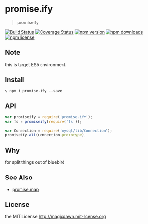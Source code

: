 # promise.ify
> promiseify

[![Build Status](https://travis-ci.org/magicdawn/promise.ify.svg?style=flat-square)](https://travis-ci.org/magicdawn/promise.ify)
[![Coverage Status](https://coveralls.io/repos/github/magicdawn/promise.ify/badge.svg?branch=master&style=flat-square)](https://coveralls.io/github/magicdawn/promise.ify?branch=master)
[![npm version](https://img.shields.io/npm/v/promise.ify.svg?style=flat-square)](https://www.npmjs.com/package/promise.ify)
[![npm downloads](https://img.shields.io/npm/dm/promise.ify.svg?style=flat-square)](https://www.npmjs.com/package/promise.ify)
[![npm license](https://img.shields.io/npm/l/promise.ify.svg?style=flat-square)](http://magicdawn.mit-license.org)

## Note
this is target ES5 environment.

## Install
```
$ npm i promise.ify --save
```

## API

```js
var promiseify = require('promise.ify');
var fs = promiseify(require('fs'));

var Connection = require('mysql/lib/Connection');
promiseify.all(Connection.prototype);
```

## Why

for split things out of bluebird

## See Also

- [promise.map](https://github.com/magicdawn/promise.map)

## License

the MIT License http://magicdawn.mit-license.org

